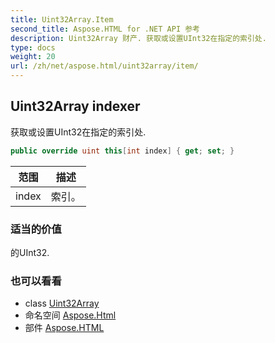 ```yaml
---
title: Uint32Array.Item
second_title: Aspose.HTML for .NET API 参考
description: Uint32Array 财产. 获取或设置UInt32在指定的索引处.
type: docs
weight: 20
url: /zh/net/aspose.html/uint32array/item/
---
```

## Uint32Array indexer

获取或设置UInt32在指定的索引处.

```csharp
public override uint this[int index] { get; set; }
```

| 范围 | 描述 |
| --- | --- |
| index | 索引。 |

### 适当的价值

的UInt32.

### 也可以看看

* class [Uint32Array](../)
* 命名空间 [Aspose.Html](../../uint32array/)
* 部件 [Aspose.HTML](../../../)


